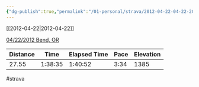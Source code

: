 ```yaml
---
{"dg-publish":true,"permalink":"/01-personal/strava/2012-04-22-04-22-2012-bend-or/"}
---
```



[[2012-04-22\|2012-04-22]]

[04/22/2012 Bend, OR](https://www.strava.com/activities/21278459)

| Distance | Time    | Elapsed Time | Pace | Elevation |
| -------- | ------- | ------------ | ---- | --------- |
| 27.55    | 1:38:35 | 1:40:52      | 3:34 | 1385      |




#strava
